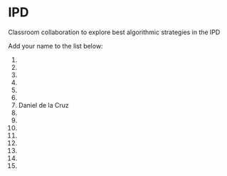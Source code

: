 # IPD
Classroom collaboration to explore best algorithmic strategies in the IPD

Add your name to the list below:

1. 
2. 
3.
4.
5.
6.
7. Daniel de la Cruz
8.
9.
10.
11.
12.
13.
14.
15.
